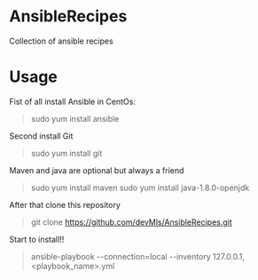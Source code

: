 # AnsibleRecipes
Collection of ansible recipes

# Usage
Fist of all install Ansible in CentOs:
>sudo yum install ansible

Second install Git
>sudo yum install git

Maven and java are optional but always a friend
>sudo yum install maven
>sudo yum install java-1.8.0-openjdk

After that clone this repository
>git clone https://github.com/devMls/AnsibleRecipes.git

Start to install!!
>ansible-playbook --connection=local --inventory 127.0.0.1, <playbook_name>.yml
